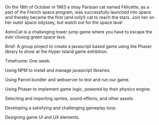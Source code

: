 On the 18th of October in 1963 a stray Parisian cat named Félicette, as a part of the French space program, was successfully launched into space and thereby became the first (and only!) cat to reach the stars. Join her on her outer space odyssey, but watch out for the space lava!

AstroCat is a challanging tower jump game where you have to escape the ever closing green space lava.

Brief: A group project to create a javascript based game using the Phaser library to show at the Hyper Island game exhibition.

Timeframe: One week.

Using NPM to install and manage javascript libraries.

Using Parcel bundler and webserver to test and run our game.

Using Phaser to implement game logic, powered by their physics engine.

Selecting and importing sprites, sound effects, and other assets.

Developing a satisfying and challenging gameplay loop.

Designing game UI and UX elements. 
